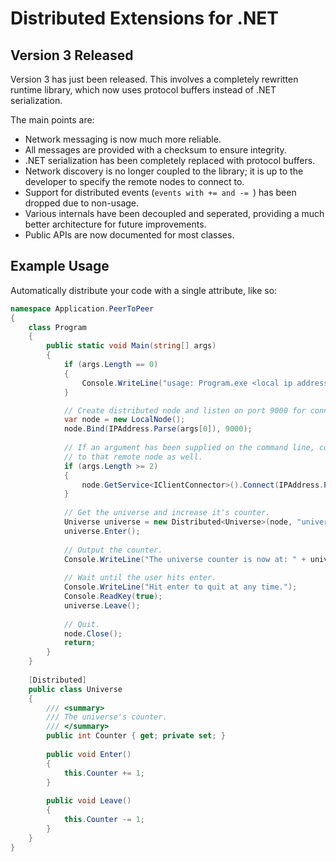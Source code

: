 Distributed Extensions for .NET
=====================================

Version 3 Released
-------------

Version 3 has just been released.  This involves a completely rewritten runtime library, which now
uses protocol buffers instead of .NET serialization.

The main points are:

  * Network messaging is now much more reliable.
  * All messages are provided with a checksum to ensure integrity.
  * .NET serialization has been completely replaced with protocol buffers.
  * Network discovery is no longer coupled to the library; it is up to the developer to specify the remote nodes to connect to.
  * Support for distributed events (`events with += and -= `) has been dropped due to non-usage.
  * Various internals have been decoupled and seperated, providing a much better architecture for future improvements.
  * Public APIs are now documented for most classes.

Example Usage
-----------------

Automatically distribute your code with a single attribute, like so:

```csharp
namespace Application.PeerToPeer
{
    class Program
    {
        public static void Main(string[] args)
        {
			if (args.Length == 0)
			{
				Console.WriteLine("usage: Program.exe <local ip address> [<remote ip address>]");
			}

            // Create distributed node and listen on port 9000 for connections.
            var node = new LocalNode();
			node.Bind(IPAddress.Parse(args[0]), 9000);
            
			// If an argument has been supplied on the command line, connect
			// to that remote node as well.
			if (args.Length >= 2)
			{
				node.GetService<IClientConnector>().Connect(IPAddress.Parse(args[1]), 9000);
			}
 
            // Get the universe and increase it's counter.
            Universe universe = new Distributed<Universe>(node, "universe");
            universe.Enter();
 
            // Output the counter.
            Console.WriteLine("The universe counter is now at: " + universe.Counter);
 
            // Wait until the user hits enter.
            Console.WriteLine("Hit enter to quit at any time.");
            Console.ReadKey(true);
            universe.Leave();
 
            // Quit.
            node.Close();
            return;
        }
    }
 
    [Distributed]
    public class Universe
    {
        /// <summary>
        /// The universe's counter.
        /// </summary>
        public int Counter { get; private set; }
 
        public void Enter()
        {
            this.Counter += 1;
        }
 
        public void Leave()
        {
            this.Counter -= 1;
        }
    }
}
```
